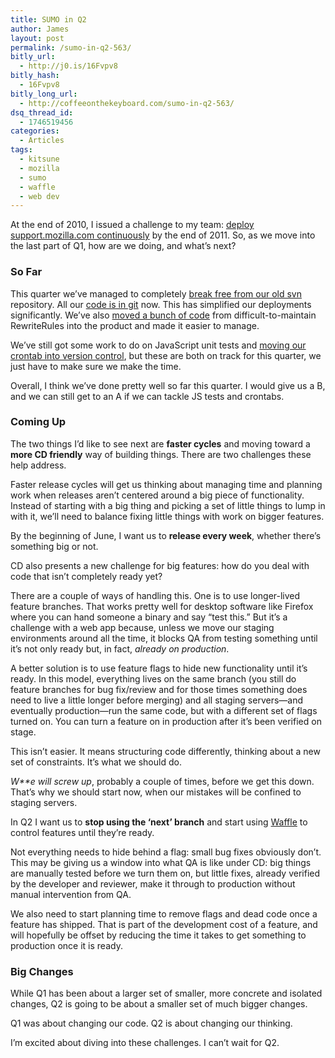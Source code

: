 ```yaml
---
title: SUMO in Q2
author: James
layout: post
permalink: /sumo-in-q2-563/
bitly_url:
  - http://j0.is/16Fvpv8
bitly_hash:
  - 16Fvpv8
bitly_long_url:
  - http://coffeeonthekeyboard.com/sumo-in-q2-563/
dsq_thread_id:
  - 1746519456
categories:
  - Articles
tags:
  - kitsune
  - mozilla
  - sumo
  - waffle
  - web dev
---
```

At the end of 2010, I issued a challenge to my team: [deploy support.mozilla.com continuously][1] by the end of 2011. So, as we move into the last part of Q1, how are we doing, and what&#8217;s next?

### So Far

This quarter we&#8217;ve managed to completely [break free from our old svn][2] repository. All our [code is in git][3] now. This has simplified our deployments significantly. We&#8217;ve also [moved a bunch of code][4] from difficult-to-maintain RewriteRules into the product and made it easier to manage.

We&#8217;ve still got some work to do on JavaScript unit tests and [moving our crontab into version control][5], but these are both on track for this quarter, we just have to make sure we make the time.

Overall, I think we&#8217;ve done pretty well so far this quarter. I would give us a B, and we can still get to an A if we can tackle JS tests and crontabs.

### Coming Up

The two things I&#8217;d like to see next are **faster cycles** and moving toward a **more CD friendly** way of building things. There are two challenges these help address.

Faster release cycles will get us thinking about managing time and planning work when releases aren&#8217;t centered around a big piece of functionality. Instead of starting with a big thing and picking a set of little things to lump in with it, we&#8217;ll need to balance fixing little things with work on bigger features.

By the beginning of June, I want us to **release every week**, whether there&#8217;s something big or not.

CD also presents a new challenge for big features: how do you deal with code that isn&#8217;t completely ready yet?

There are a couple of ways of handling this. One is to use longer-lived feature branches. That works pretty well for desktop software like Firefox where you can hand someone a binary and say &#8220;test this.&#8221; But it&#8217;s a challenge with a web app because, unless we move our staging environments around all the time, it blocks QA from testing something until it&#8217;s not only ready but, in fact, *already on production*.

A better solution is to use feature flags to hide new functionality until it&#8217;s ready. In this model, everything lives on the same branch (you still do feature branches for bug fix/review and for those times something does need to live a little longer before merging) and all staging servers—and eventually production—run the same code, but with a different set of flags turned on. You can turn a feature on in production after it&#8217;s been verified on stage.

This isn&#8217;t easier. It means structuring code differently, thinking about a new set of constraints. It&#8217;s what we should do.

*W**e will screw up*, probably a couple of times, before we get this down. That&#8217;s why we should start now, when our mistakes will be confined to staging servers.

In Q2 I want us to **stop using the &#8216;next&#8217; branch** and start using [Waffle][6] to control features until they&#8217;re ready.

Not everything needs to hide behind a flag: small bug fixes obviously don&#8217;t. This may be giving us a window into what QA is like under CD: big things are manually tested before we turn them on, but little fixes, already verified by the developer and reviewer, make it through to production without manual intervention from QA.

We also need to start planning time to remove flags and dead code once a feature has shipped. That is part of the development cost of a feature, and will hopefully be offset by reducing the time it takes to get something to production once it is ready.

### Big Changes

While Q1 has been about a larger set of smaller, more concrete and isolated changes, Q2 is going to be about a smaller set of much bigger changes.

Q1 was about changing our code. Q2 is about changing our thinking.

I&#8217;m excited about diving into these challenges. I can&#8217;t wait for Q2.

 [1]: http://coffeeonthekeyboard.com/the-future-of-sumo-development-511/ "The future of SUMO development"
 [2]: https://bugzilla.mozilla.org/show_bug.cgi?id=616703
 [3]: https://github.com/jsocol/kitsune
 [4]: https://bugzilla.mozilla.org/show_bug.cgi?id=616702
 [5]: https://bugzilla.mozilla.org/show_bug.cgi?id=625376
 [6]: http://coffeeonthekeyboard.com/introducing-waffle-for-django-541/ "Introducing Waffle for Django"